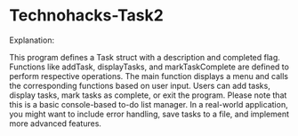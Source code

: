 ﻿# Technohacks-Task2
 Explanation:

This program defines a Task struct with a description and completed flag.
Functions like addTask, displayTasks, and markTaskComplete are defined to perform respective operations.
The main function displays a menu and calls the corresponding functions based on user input.
Users can add tasks, display tasks, mark tasks as complete, or exit the program.
Please note that this is a basic console-based to-do list manager. In a real-world application, you might want to include error handling, save tasks to a file, and implement more advanced features.

